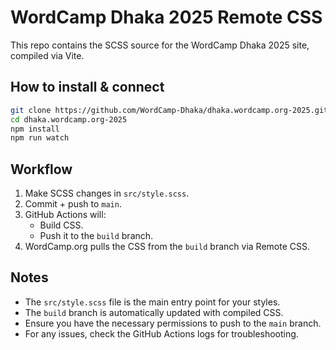 # WordCamp Dhaka 2025 Remote CSS

This repo contains the SCSS source for the WordCamp Dhaka 2025 site, compiled via Vite.


## How to install & connect
   ```bash
   git clone https://github.com/WordCamp-Dhaka/dhaka.wordcamp.org-2025.git
   cd dhaka.wordcamp.org-2025
   npm install
   npm run watch
   ```

## Workflow
1. Make SCSS changes in `src/style.scss`.
2. Commit + push to `main`.
3. GitHub Actions will:
    - Build CSS.
    - Push it to the `build` branch.
4. WordCamp.org pulls the CSS from the `build` branch via Remote CSS.

## Notes
- The `src/style.scss` file is the main entry point for your styles.
- The `build` branch is automatically updated with compiled CSS.
- Ensure you have the necessary permissions to push to the `main` branch.
- For any issues, check the GitHub Actions logs for troubleshooting.

